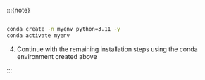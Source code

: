 :::{note}

```{include} install-windows-generic.md
```

```bash
conda create -n myenv python=3.11 -y
conda activate myenv
```

4. Continue with the remaining installation steps using the conda environment created above

:::
